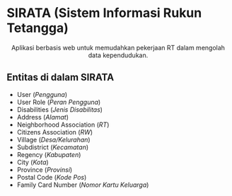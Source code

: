 # SIRATA (Sistem Informasi Rukun Tetangga)

<p style="text-align: center;">Aplikasi berbasis web untuk memudahkan pekerjaan RT dalam mengolah data kependudukan.</p>

## Entitas di dalam SIRATA

- User (_Pengguna_)
- User Role (_Peran Pengguna_)
- Disabilities (_Jenis Disabilitas_)
- Address (_Alamat_)
- Neighborhood Association (_RT_)
- Citizens Association (_RW_)
- Village (_Desa/Kelurahan_)
- Subdistrict (_Kecamatan_)
- Regency (_Kabupaten_)
- City (_Kota_)
- Province (_Provinsi_)
- Postal Code (_Kode Pos_)
- Family Card Number (_Nomor Kartu Keluarga_)
